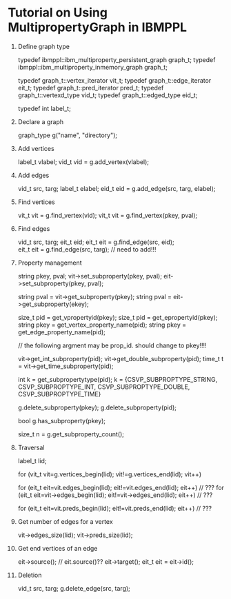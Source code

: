# Tutorial on Using MultipropertyGraph in IBMPPL

1. Define graph type

   typedef ibmppl::ibm_multiproperty_persistent_graph graph_t;
   typedef ibmppl::ibm_multiproperty_inmemory_graph graph_t;

   typedef graph_t::vertex_iterator vit_t;
   typedef graph_t::edge_iterator   eit_t;
   typedef graph_t::pred_iterator   pred_t;
   typedef graph_t::vertexd_type    vid_t;
   typedef graph_t::edged_type	    eid_t;

   typedef int label_t;

1. Declare a graph

   graph_type g("name", "directory");

1. Add vertices

   label_t vlabel;
   vid_t vid = g.add_vertex(vlabel);

1. Add edges

   vid_t src, targ;
   label_t elabel;
   eid_t eid = g.add_edge(src, targ, elabel);

1. Find vertices

   vit_t vit = g.find_vertex(vid);
   vit_t vit = g.find_vertex(pkey, pval);

1. Find edges

   vid_t src, targ;
   eit_t eid;
   eit_t eit = g.find_edge(src, eid);  
   eit_t eit = g.find_edge(src, targ);   // need to add!!!

1. Property management

   string pkey, pval;
   vit->set_subproperty(pkey, pval);
   eit->set_subproperty(pkey, pval);
   
   string pval = vit->get_subproperty(pkey);
   string pval = eit->get_subproperty(ekey);

   size_t pid = get_vpropertyid(pkey);
   size_t pid = get_epropertyid(pkey);
   string pkey = get_vertex_property_name(pid);
   string pkey = get_edge_property_name(pid);
  
 
   // the following argment may be prop_id. should change to pkey!!!!

   vit->get_int_subproperty(pid);
   vit->get_double_subproperty(pid);
   time_t t = vit->get_time_subproperty(pid);

   int k = get_subpropertytype(pid);
   k = {CSVP_SUBPROPTYPE_STRING, CSVP_SUBPROPTYPE_INT, CSVP_SUBPROPTYPE_DOUBLE, CSVP_SUBPROPTYPE_TIME}

   g.delete_subproperty(pkey);
   g.delete_subproperty(pid);
   
   bool g.has_subproperty(pkey);

   size_t n = g.get_subproperty_count();

   

1. Traversal
   
   label_t lid;

   for (vit_t vit=g.vertices_begin(lid); vit!=g.vertices_end(lid); vit++)

   for (eit_t eit=vit.edges_begin(lid); eit!=vit.edges_end(lid); eit++)  // ???
   for (eit_t eit=vit->edges_begin(lid); eit!=vit->edges_end(lid); eit++)  // ???

   for (eit_t eit=vit.preds_begin(lid); eit!=vit.preds_end(lid); eit++)  // ???


1. Get number of edges for a vertex

   vit->edges_size(lid);
   vit->preds_size(lid);

1. Get end vertices of an edge

   eit->source();   // eit.source()??
   eit->target();
   eit_t eit = eit->id();

1. Deletion

   vid_t src, targ;
   g.delete_edge(src, targ);
    

